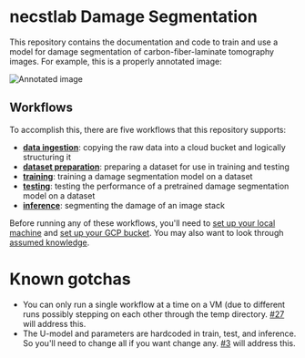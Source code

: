 # necstlab Damage Segmentation

This repository contains the documentation and code to train and use a model for damage segmentation of carbon-fiber-laminate tomography images. For example, this is a properly annotated image:

![Annotated image](images/annotated_image.png)

## Workflows

To accomplish this, there are five workflows that this repository supports: 
* [**data ingestion**](docs/data_ingestion.md): copying the raw data into a cloud bucket and logically structuring it
* [**dataset preparation**](docs/dataset_preparation.md): preparing a dataset for use in training and testing
* [**training**](docs/training.md): training a damage segmentation model on a dataset
* [**testing**](docs/testing.md): testing the performance of a pretrained damage segmentation model on a dataset
* [**inference**](docs/inference.md): segmenting the damage of an image stack

Before running any of these workflows, you'll need to [set up your local machine](docs/local_setup.md) and [set up your GCP bucket](docs/gcp_bucket_setup.md). You may also want to look through [assumed knowledge](docs/assumed_knowledge.md).

# Known gotchas
* You can only run a single workflow at a time on a VM (due to different runs possibly stepping on each other through the temp directory. [#27](https://github.com/mit-quest/necstlab-damage-segmentation/issues/27) will address this.
* The U-model and parameters are hardcoded in train, test, and inference. So you'll need to change all if you want change any. [#3](https://github.com/mit-quest/necstlab-damage-segmentation/issues/3) will address this.
